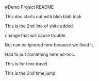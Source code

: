 #Demo Project README

This doc starts out with blah blah blah

This is the 2nd line of shite added

change that will cause trouble.

But can be ignored now because we fixed it.

Had to put something here ad-hoc.

This is for time travel.

This is the 2nd time jump.

